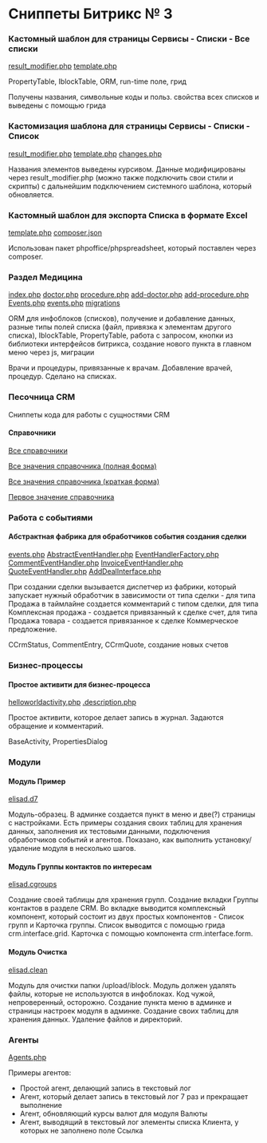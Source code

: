 # Сниппеты Битрикс № 3

### Кастомный шаблон для страницы Сервисы - Списки - Все списки

[result_modifier.php](https://github.com/elisad5791/bx-snippets/blob/main/local/templates/.default/components/bitrix/lists.lists/.default/result_modifier.php)
[template.php](https://github.com/elisad5791/bx-snippets/blob/main/local/templates/.default/components/bitrix/lists.lists/.default/template.php)

PropertyTable, IblockTable, ORM, run-time поле, грид

Получены названия, символьные коды и польз. свойства всех списков и выведены с помощью грида

### Кастомизация шаблона для страницы Сервисы - Списки - Список

[result_modifier.php](https://github.com/elisad5791/bx-snippets/blob/main/local/templates/.default/components/bitrix/lists.list/.default/result_modifier.php)
[template.php](https://github.com/elisad5791/bx-snippets/blob/main/local/templates/.default/components/bitrix/lists.list/.default/template.php)
[changes.php](https://github.com/elisad5791/bx-snippets/blob/main/local/templates/.default/components/bitrix/lists.list/.default/include/changes.php)

Названия элементов выведены курсивом. Данные модифицированы через result_modifier.php (можно также подключить свои стили и скрипты) с дальнейшим подключением системного шаблона, который обновляется.

### Кастомный шаблон для экспорта Списка в формате Excel

[template.php](https://github.com/elisad5791/bx-snippets/blob/main/local/templates/.default/components/bitrix/lists.export.excel/.default/template.php)
[composer.json](https://github.com/elisad5791/bx-snippets/blob/main/local/composer.json)

Использован пакет phpoffice/phpspreadsheet, который поставлен через composer. 

### Раздел Медицина

[index.php](https://github.com/elisad5791/bx-snippets/blob/main/medicine/index.php)
[doctor.php](https://github.com/elisad5791/bx-snippets/blob/main/medicine/doctor.php)
[procedure.php](https://github.com/elisad5791/bx-snippets/blob/main/medicine/procedure.php)
[add-doctor.php](https://github.com/elisad5791/bx-snippets/blob/main/medicine/add-doctor.php)
[add-procedure.php](https://github.com/elisad5791/bx-snippets/blob/main/medicine/add-procedure.php)
[Events.php](https://github.com/elisad5791/bx-snippets/blob/main/local/classes/Events.php)
[events.php](https://github.com/elisad5791/bx-snippets/blob/main/local/php_interface/include/events.php)
[migrations](https://github.com/elisad5791/bx-snippets/tree/main/local/php_interface/migrations)

ORM для инфоблоков (списков), получение и добавление данных, разные типы полей списка (файл, привязка к элементам другого списка), IblockTable, PropertyTable, работа с запросом, кнопки из библиотеки интерфейсов битрикса, создание нового пункта в главном меню через js, миграции

Врачи и  процедуры, привязанные к врачам. Добавление врачей, процедур. Сделано на списках.

### Песочница CRM

Сниппеты кода для работы с сущностями CRM

#### Справочники

[Все справочники](https://github.com/elisad5791/bx-snippets/blob/main/crm_sandbox/all-refs.php)

[Все значения справочника (полная форма)](https://github.com/elisad5791/bx-snippets/blob/main/crm_sandbox/ref-all-values.php)

[Все значения справочника (краткая форма)](https://github.com/elisad5791/bx-snippets/blob/main/crm_sandbox/ref-all-values-short.php)

[Первое значение справочника](https://github.com/elisad5791/bx-snippets/blob/main/crm_sandbox/ref-first-value.php)

### Работа с событиями

#### Абстрактная фабрика для обработчиков события создания сделки

[events.php](https://github.com/elisad5791/bx-snippets/blob/main/local/php_interface/include/events.php)
[AbstractEventHandler.php](https://github.com/elisad5791/bx-snippets/blob/main/local/classes/DealAddHandlers/AbstractEventHandler.php)
[EventHandlerFactory.php](https://github.com/elisad5791/bx-snippets/blob/main/local/classes/DealAddHandlers/EventHandlerFactory.php)
[CommentEventHandler.php](https://github.com/elisad5791/bx-snippets/blob/main/local/classes/DealAddHandlers/CommentEventHandler.php)
[InvoiceEventHandler.php](https://github.com/elisad5791/bx-snippets/blob/main/local/classes/DealAddHandlers/InvoiceEventHandler.php)
[QuoteEventHandler.php](https://github.com/elisad5791/bx-snippets/blob/main/local/classes/DealAddHandlers/QuoteEventHandler.php)
[AddDealInterface.php](https://github.com/elisad5791/bx-snippets/blob/main/local/classes/DealAddHandlers/AddDealInterface.php)

При создании сделки вызывается диспетчер из фабрики, который запускает нужный обработчик в зависимости от типа сделки - для типа Продажа в таймлайне создается комментарий с типом сделки, для типа Комплексная продажа - создается привязанный к сделке счет, для типа Продажа товара - создается привязанное к сделке Коммерческое предложение. 

CCrmStatus, CommentEntry, CCrmQuote, создание новых счетов

### Бизнес-процессы

#### Простое активити для бизнес-процесса

[helloworldactivity.php](https://github.com/elisad5791/bx-snippets/blob/main/local/activities/custom/helloworldactivity/helloworldactivity.php)
[.description.php](https://github.com/elisad5791/bx-snippets/blob/main/local/activities/custom/helloworldactivity/.description.php)

Простое активити, которое делает запись в журнал. Задаются обращение и комментарий.

BaseActivity, PropertiesDialog

### Модули

#### Модуль Пример

[elisad.d7](https://github.com/elisad5791/bx-snippets/tree/main/local/modules/elisad.d7)

Модуль-образец.
В админке создается пункт в меню и две(?) страницы с настройками.
Есть примеры создания своих таблиц для хранения данных, заполнения их тестовыми данными, подключения обработчиков событий и агентов.
Показано, как выполнить установку/удаление модуля в несколько шагов.

#### Модуль Группы контактов по интересам

[elisad.cgroups](https://github.com/elisad5791/bx-snippets/tree/main/local/modules/elisad.cgroups)

Создание своей таблицы для хранения групп. Создание вкладки Группы контактов в разделе CRM. Во вкладке выводится комплексный компонент, который состоит из двух простых компонентов - Список групп и Карточка группы. Список выводится с помощью грида crm.interface.grid. Карточка с помощью компонента crm.interface.form.

#### Модуль Очистка

[elisad.clean](https://github.com/elisad5791/bx-snippets/tree/main/local/modules/elisad.clean)

Модуль для очистки папки /upload/iblock. Модуль должен удалять файлы, которые не используются в инфоблоках. Код чужой, непроверенный, осторожно.
Создание пункта меню в админке и страницы настроек модуля в админке.
Создание своих таблиц для хранения данных.
Удаление файлов и директорий.

### Агенты

[Agents.php](https://github.com/elisad5791/bx-snippets/blob/main/local/classes/Agents.php)

Примеры агентов:
- Простой агент, делающий запись в текстовый лог
- Агент, который делает запись в текстовый лог 7 раз и прекращает выполнение
- Агент, обновляющий курсы валют для модуля Валюты
- Агент, выводящий в текстовый лог элементы списка Клиента, у которых не заполнено поле Ссылка



